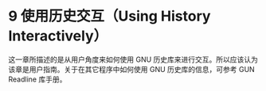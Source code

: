 # 9 使用历史交互（Using History Interactively）

这一章所描述的是从用户角度来如何使用 GNU 历史库来进行交互。所以应该认为该章是用户指南。关于在其它程序中如何使用 GNU 历史库的信息，可参考 GUN Readline 库手册。
